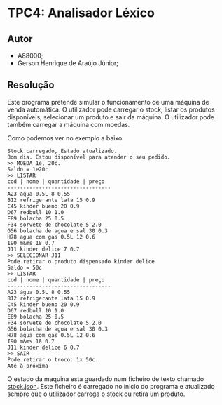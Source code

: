 # TPC4: Analisador Léxico

## Autor
 - A88000;
 - Gerson Henrique de Araújo Júnior;

## Resolução
Este programa pretende simular o funcionamento de uma máquina de venda automática. O utilizador pode carregar o stock, listar os produtos disponíveis, selecionar um produto e sair da máquina. O utilizador pode também carregar a máquina com moedas.

Como podemos ver no exemplo a baixo:

```
Stock carregado, Estado atualizado.
Bom dia. Estou disponível para atender o seu pedido.
>> MOEDA 1e, 20c.
Saldo = 1e20c
>> LISTAR
cod | nome | quantidade | preço
---------------------------------
A23 água 0.5L 8 0.55
B12 refrigerante lata 15 0.9
C45 kinder bueno 20 0.9
D67 redbull 10 1.0
E89 bolacha 25 0.5
F34 sorvete de chocolate 5 2.0
G56 bolacha de agua e sal 30 0.3
H78 agua com gas 0.5L 12 0.6
I90 m&ms 18 0.7
J11 kinder delice 7 0.7
>> SELECIONAR J11
Pode retirar o produto dispensado kinder delice
Saldo = 50c
>> LISTAR
cod | nome | quantidade | preço
---------------------------------
A23 água 0.5L 8 0.55
B12 refrigerante lata 15 0.9
C45 kinder bueno 20 0.9
D67 redbull 10 1.0
E89 bolacha 25 0.5
F34 sorvete de chocolate 5 2.0
G56 bolacha de agua e sal 30 0.3
H78 agua com gas 0.5L 12 0.6
I90 m&ms 18 0.7
J11 kinder delice 6 0.7
>> SAIR
Pode retirar o troco: 1x 50c.
Até à próxima
```

O estado da maquina esta guardado num ficheiro de texto chamado [stock.json](./stock.json). Este ficheiro é carregado no inicio do programa e atualizado sempre que o utilizador carrega o stock ou retira um produto.